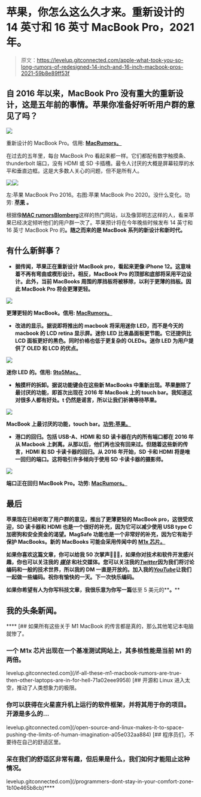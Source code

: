 # 苹果，你怎么这么久才来。重新设计的 14 英寸和 16 英寸 MacBook Pro，2021 年。

> 原文：<https://levelup.gitconnected.com/apple-what-took-you-so-long-rumors-of-redesigned-14-inch-and-16-inch-macbook-pros-2021-59b8e89ff53f>

## 自 2016 年以来，MacBook Pro 没有重大的重新设计，这是五年前的事情。苹果你准备好听听用户群的意见了吗？

![](img/da9660117a2751df3bb030bb0c9895f4.png)

重新设计的 MacBook Pro。信用: [**MacRumors。**](https://www.macrumors.com/2021/02/25/14-16-macbook-pro-mini-led-display/)

在过去的五年里，每台 MacBook Pro 看起来都一样。它们都配有数字触摸条、thunderbolt 端口，没有 HDMI 或 SD 卡插槽。最令人讨厌的大概是屏幕较厚的水平和垂直边框。这是大多数人关心的问题，但不是所有人。

![](img/b8be640c4a9a2d42f76409b758af722b.png)![](img/a591e188d463b2f373668d5f48a3c3e9.png)

左:苹果 MacBook Pro 2016。右图:苹果 MacBook Pro 2020。没什么变化。功劳: [**苹果**](https://support.apple.com/kb/SP749?locale=en_US) **。**

根据像[**MAC rumors**](https://www.macrumors.com/2021/02/25/14-16-macbook-pro-mini-led-display/)[**Blomberg**](https://www.bloomberg.com/news/articles/2021-01-15/apple-macbook-pros-with-magsafe-return-in-the-works)这样的热门网站，以及像郭明志这样的人，看来苹果已经决定倾听他们的用户群一次了。苹果预计将在今年晚些时候发布 14 英寸和 16 英寸 MacBook Pro 的[](https://www.tomsguide.com/news/macbook-pro-14-inch-2021-release-date-price-news-and-leaks)**。随之而来的是 MacBook 系列的新设计和新时代。**

## **有什么新鲜事？**

*   **据传闻，苹果正在重新设计 MacBook pro，看起来更像 iPhone 12。这意味着不再有弯曲或楔形设计。相反，MacBook Pro 的顶部和底部将采用平边设计。此外，当前 MacBooks 周围的厚挡板将被移除，以利于更薄的挡板。因此 MacBook Pro 将会更薄更轻。**

**![](img/da9660117a2751df3bb030bb0c9895f4.png)**

**更薄更轻的 MacBook。信用: [**MacRumors。**](https://www.macrumors.com/2021/02/25/14-16-macbook-pro-mini-led-display/)**

*   **改进的显示。据说即将推出的 macbook 将采用迷你 LED，而不是今天的 macbook 的 LCD retina 显示屏。迷你 LED 比液晶面板更节能。它还提供比 LCD 面板更好的黑色。同时价格也低于更复杂的 OLEDs。迷你 LED 为用户提供了 OLED 和 LCD 的优点。**

**![](img/02ddac70f934d935a4459599e53eb7f3.png)**

**迷你 LED 的。信用: [**9to5Mac。**](https://9to5mac.com/2021/01/08/what-is-mini-led-tech-ipad-macbook/)**

*   **触摸杆的拆卸。据说功能键会在这些新 MacBooks 中重新出现。苹果删除了最讨厌的功能，即首次出现在 2016 年 MacBook 上的 touch bar。我知道这对很多人都有好处。t 仍然是谣言，所以让我们祈祷等待苹果。**

**![](img/8ba9bfa3557b7012b07efea15cab6c1c.png)**

**MacBook 上最讨厌的功能，touch bar。[功劳:**苹果。**](https://developer.apple.com/design/human-interface-guidelines/macos/touch-bar/touch-bar-overview/)**

*   **港口的回归。包括 USB-A、HDMI 和 SD 读卡器在内的所有端口都在 2016 年从 Macbook 上剥离。从那以后，他们再也没有回来过。但随着这些新的传言，HDMI 和 SD 卡读卡器的回归。从 2016 年开始，SD 卡和 HDMI 将是唯一回归的端口。这将吸引许多倾向于使用 SD 卡读卡器的摄影师。**

**![](img/c2329a70e05ae43a1c1869a76097fc55.png)**

**端口正在回归 MacBook Pro。功劳: [**MacRumors。**](https://www.macrumors.com/2021/02/22/2021-macbook-pro-sd-hdmi-port-kuo/)**

## **最后**

**苹果现在已经听取了用户群的意见，推出了更薄更轻的 MacBook pro，这很受欢迎，SD 读卡器和 HDMI 也是一个很好的补充，因为它可以减少使用 USB type C 加密狗和安全资金的渴望。MagSafe 功能也是一个非常好的补充，因为它有助于保护 MacBooks。新的 MacBooks 可能会采用传闻中的 [**M1x 芯片。**](/if-all-these-m1-macbook-rumors-are-true-then-other-laptops-are-in-for-hell-71a02eee9958?source=your_stories_page-------------------------------------)**

**如果你喜欢这篇文章，你可以给我 50 次掌声👏👏👏，如果你对技术和软件开发感兴趣，你也可以关注我的 [***媒体***](https://konaduakwasiakuoko.medium.com/) 和社交媒体。您可以关注我的[***Twitter***](https://twitter.com/akuoko_konadu)因为我们将讨论编码和一般的技术世界，所以我的 DM 一直是开放的。加入我的[***YouTube***](https://www.youtube.com/channel/UCYKFy3oPn2b6gbjAzmgNgJg)让我们一起做一些编码。祝你有愉快的一天。下一次快乐编码。**

**如果你希望有人为你写科技文章，我很乐意为你写一篇**低至 5 美元的**[](https://www.fiverr.com/share/8Kq9Br)****。******

## ****我的头条新闻。****

****[](/if-all-these-m1-macbook-rumors-are-true-then-other-laptops-are-in-for-hell-71a02eee9958) [## 如果所有这些关于 M1 MacBook 的传言都是真的，那么其他笔记本电脑就惨了。

### 一个 M1x 芯片出现在一个基准测试网站上，其多核性能是当前 M1 的两倍。

levelup.gitconnected.com](/if-all-these-m1-macbook-rumors-are-true-then-other-laptops-are-in-for-hell-71a02eee9958) [](/open-source-and-linux-makes-it-to-space-pushing-the-limits-of-human-imagination-a05e032aa884) [## 开源和 Linux 进入太空，推动了人类想象力的极限。

### 你可以获得在火星直升机上运行的软件框架，并将其用于你的项目。开源是多么的…

levelup.gitconnected.com](/open-source-and-linux-makes-it-to-space-pushing-the-limits-of-human-imagination-a05e032aa884) [](/programmers-dont-stay-in-your-comfort-zone-1b10e465b8cb) [## 程序员们，不要待在自己的舒适区里。

### 呆在我们的舒适区非常有趣，但后果是什么，我们如何才能阻止这种情况。

levelup.gitconnected.com](/programmers-dont-stay-in-your-comfort-zone-1b10e465b8cb)****